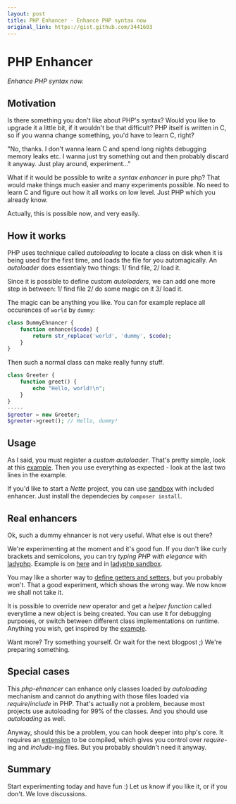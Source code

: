 ```yaml
---
layout: post
title: PHP Enhancer - Enhance PHP syntax now
original_link: https://gist.github.com/3441603
---
```



# PHP Enhancer

*Enhance PHP syntax now.*


## Motivation
Is there something you don't like about PHP's syntax? Would you like to upgrade it a little bit, if it wouldn't be that difficult? PHP itself is written in C, so if you wanna change something, you'd have to learn C, right?

"No, thanks. I don't wanna learn C and spend long nights debugging memory leaks etc. I wanna just try something out and then probably discard it anyway. Just play around, experiment..."

What if it would be possible to write a *syntax enhancer* in pure php? That would make things much easier and many experiments possible. No need to learn C and figure out how it all works on low level. Just PHP which you already know.

Actually, this is possible now, and very easily.


## How it works
PHP uses technique called *autoloading* to locate a class on disk when it is being used for the first time, and loads the file for you automagically. An *autoloader* does essentialy two things: 1/ find file, 2/ load it.

Since it is possible to define custom *autoloaders*, we can add one more step in between:
1/ find file
2/ do some magic on it
3/ load it.


The magic can be anything you like. You can for example replace all occurences of `world` by `dummy`:
```php
class DummyEhnancer {
    function enhance($code) {
        return str_replace('world', 'dummy', $code);
    }
}
```

Then such a normal class can make really funny stuff.
```php
class Greeter {
    function greet() {
        echo "Hello, world!\n";
    }
}
-----
$greeter = new Greeter;
$greeter->greet(); // Hello, dummy!
```


## Usage
As I said, you must register a *custom autoloader*. That's pretty simple, look at this [example](https://github.com/juzna/php-enhancer/blob/master/examples/00-dummy/test.php). Then you use everything as expected - look at the last two lines in the example.

If you'd like to start a *Nette* project, you can use [sandbox](https://github.com/juzna/php-enhancer/tree/sandbox) with included enhancer. Just install the dependecies by `composer install`.


## Real enhancers
Ok, such a dummy ehnancer is not very useful. What else is out there?

We're experimenting at the moment and it's good fun. If you don't like curly brackets and semicolons, you can try *typing PHP with elegance* with [ladyphp](https://github.com/unu/ladyphp). Example is on [here](https://github.com/juzna/php-enhancer/tree/master/examples/05-ladyphp) and in [ladyphp sandbox](https://github.com/juzna/php-enhancer/blob/sandbox-ladyphp/app/presenters/HomepagePresenter.php).

You may like a shorter way to [define getters and setters](https://github.com/juzna/php-enhancer/tree/master/examples/01-getters), but you probably won't. That a good experiment, which shows the wrong way. We now know we shall not take it.

It is possible to override *new* operator and get a *helper function* called everytime a new object is being created. You can use it for debugging purposes, or switch between different class implementations on runtime. Anything you wish, get inspired by the [example](https://github.com/juzna/php-enhancer/tree/master/examples/01-getters).


Want more? Try something yourself. Or wait for the next blogpost ;) We're preparing something.


## Special cases
This *php-ehnancer* can enhance only classes loaded by *autoloading* mechanism and cannot do anything with those files
loaded via *require*/*include* in PHP. That's actually not a problem, because most projects use autoloading for 99% of the classes. And you should use *autoloading* as well.

Anyway, should this be a problem, you can hook deeper into php's core. It requires an [extension](https://github.com/juzna/php-enhancer/tree/php-extension) to be compiled, which gives you control over *require*-ing and *include*-ing files. But you probably shouldn't need it anyway.


## Summary
Start experimenting today and have fun :) Let us know if you like it, or if you don't. We love discussions.